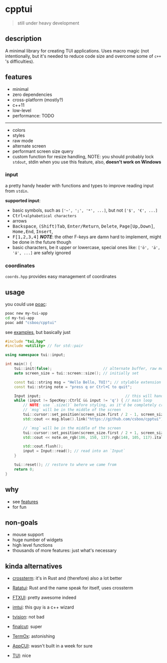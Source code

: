 # cpptui

> still under heavy development

## description

A minimal library for creating TUI applications.
Uses macro magic (not intentionally, but it's needed to reduce code size and overcome some of `c++` 's difficulties).

## features

-   minimal
-   zero dependencies
-   cross-platform (mostly?)
-   c++11
-   low-level
-   performance: TODO

---

-   colors
-   styles
-   raw mode
-   alternate screen
-   performant screen size query
-   custom function for resize handling, NOTE: you should probably lock `stdout`, stdin when you use this feature, also, **doesn't work on Windows**

### input

a pretty handy header with functions and types to improve reading input from `stdin`.

**supported input**:

-   basic symbols, such as `['~', ';', '*', ...]`, but not `['$', '€', ...]`
-   <kbd>Ctrl</kbd>`+alphabetical characters`
-   arrows
-   <kbd>Backspace</kbd>, <kbd>(Shift)Tab</kbd>, <kbd>Enter/Return</kbd>, <kbd>Delete</kbd>, <kbd>Page[Up,Down]</kbd>, <kbd>Home,End</kbd>, <kbd>Insert</kbd>,
-   <kbd>F[1,2,3,4]</kbd> **_NOTE_**: the other F-keys are damn hard to implement, might be done in the future though
-   basic characters, be it upper or lowercase, special ones like: `['ö', 'ä', 'á', ...]` are safely ignored

### coordinates

`coords.hpp` provides easy management of coordinates

## usage

you could use [poac](https://github.com/poac-dev/poac):

```sh
poac new my-tui-app
cd my-tui-app
poac add "csboo/cpptui"
```

see [examples](./examples), but basically just

```c++
#include "tui.hpp"
#include <utility> // for std::pair

using namespace tui::input;

int main() {
    tui::init(false);                       // alternate buffer, raw mode, no cursor
    auto screen_size = tui::screen::size(); // initially set

    const tui::string msg = "Hello Bello, TUI!"; // stylable extension of `std::string`
    const tui::string note = "press q or Ctrl+C to quit";

    Input input;                                      // this will handle special stuff like arrows, ctrl+c, ...
    while (input != SpecKey::CtrlC && input != 'q') { // main loop
        // NOTE: use `.size()` before styling, as it'd be completely crazy after applying styles
        // `msg` will be in the middle of the screen
        tui::cursor::set_position(screen_size.first / 2 - 1, screen_size.second / 2 - (msg.size() / 2));
        std::cout << msg.blue().link("https://github.com/csboo/cpptui").bold().underline();

        // `msg` will be in the middle of the screen
        tui::cursor::set_position(screen_size.first / 2 + 1, screen_size.second / 2 - (note.size() / 2));
        std::cout << note.on_rgb(106, 150, 137).rgb(148, 105, 117).italic().dim();

        std::cout.flush();
        input = Input::read(); // read into an `Input`
    }

    tui::reset(); // restore to where we came from
    return 0;
}
```

## why

-   see [features](#features)
-   for fun

## non-goals

-   mouse support
-   huge number of widgets
-   high level functions
-   thousands of more features: just what's necessary

## kinda alternatives

-   [crossterm](https://github.com/crossterm-rs/crossterm): it's in Rust and (therefore) also a lot better
-   [Ratatui](https://ratatui.rs): Rust and the name speak for itself, uses crossterm

-   [FTXUI](https://github.com/ArthurSonzogni/FTXUI): pretty awesome indeed
-   [imtui](https://github.com/ggerganov/imtui): this guy is a c++ wizard
-   [tvision](https://github.com/magiblot/tvision): not bad
-   [finalcut](https://github.com/gansm/finalcut): super
-   [TermOx](https://github.com/a-n-t-h-o-n-y/TermOx): astonishing
-   [AppCUI](https://github.com/gdt050579/AppCUI): wasn't built in a week for sure
-   [TUI](https://github.com/jmicjm/TUI): nice
